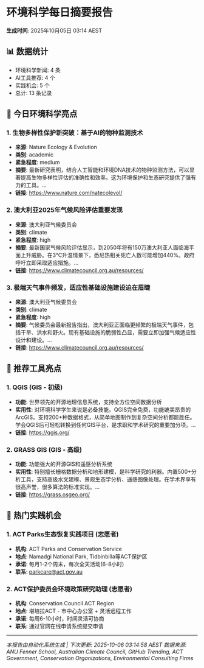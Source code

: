 # 环境科学每日摘要报告

**生成时间**: 2025年10月05日 03:14 AEST

## 📊 数据统计
- 环境科学新闻: 4 条
- AI工具推荐: 4 个  
- 实践机会: 5 个
- 总计: 13 条记录

## 🌳 今日环境科学亮点

### 1. 生物多样性保护新突破：基于AI的物种监测技术
- **来源**: Nature Ecology & Evolution
- **类别**: academic 
- **紧急程度**: medium
- **摘要**: 最新研究表明，结合人工智能和环境DNA技术的物种监测方法，可以显著提高生物多样性评估的准确性和效率。这为环境保护和生态研究提供了强有力的工具。...
- **链接**: https://www.nature.com/natecolevol/

### 2. 澳大利亚2025年气候风险评估重要发现
- **来源**: 澳大利亚气候委员会
- **类别**: climate 
- **紧急程度**: high
- **摘要**: 最新国家气候风险评估显示，到2050年将有150万澳大利亚人面临海平面上升威胁。在3°C升温情景下，悉尼热相关死亡人数可能增加440%。政府呼吁立即采取适应措施。...
- **链接**: https://www.climatecouncil.org.au/resources/

### 3. 极端天气事件频发，适应性基础设施建设迫在眉睫
- **来源**: 澳大利亚气候委员会
- **类别**: climate 
- **紧急程度**: high
- **摘要**: 气候委员会最新报告指出，澳大利亚正面临更频繁的极端天气事件，包括干旱、洪水和野火。现有基础设施的脆弱性凸显，需要立即加强气候适应性设计和建设。...
- **链接**: https://www.climatecouncil.org.au/resources/


## 🚀 推荐工具亮点

### 1. QGIS (GIS - 初级)
- **功能**: 世界领先的开源地理信息系统，支持全方位空间数据分析
- **实用性**: 对环境科学学生来说是必备技能。QGIS完全免费，功能媲美昂贵的ArcGIS。支持200+种数据格式，从简单地图制作到复杂空间分析都能胜任。学会QGIS后可轻松转换到任何GIS平台，是求职和学术研究的重要加分项。...
- **链接**: https://qgis.org/

### 2. GRASS GIS (GIS - 高级)
- **功能**: 功能强大的开源GIS和遥感分析系统
- **实用性**: 特别擅长栅格数据分析和地形建模，是科学研究的利器。内置500+分析工具，支持高级水文建模、景观生态学分析、遥感图像处理。在学术界享有很高声誉，很多算法的标准实现。...
- **链接**: https://grass.osgeo.org/


## 💼 热门实践机会

### 1. ACT Parks生态恢复实践项目 (志愿者)
- **机构**: ACT Parks and Conservation Service
- **地点**: Namadgi National Park, Tidbinbilla等ACT保护区
- **承诺**: 每月1-2个周末，每次全天活动(6-8小时)
- **联系**: parkcare@act.gov.au

### 2. ACT保护委员会环境政策研究助理 (志愿者)
- **机构**: Conservation Council ACT Region
- **地点**: 堪培拉ACT - 市中心办公室 + 灵活远程工作
- **承诺**: 每周6-10小时，时间灵活可协商
- **联系**: 通过官网在线申请系统提交申请


---
*本报告由自动化系统生成 | 下次更新: 2025-10-06 03:14:58 AEST*
*数据来源: ANU Fenner School, Australian Climate Council, GitHub Trending, ACT Government, Conservation Organizations, Environmental Consulting Firms*
